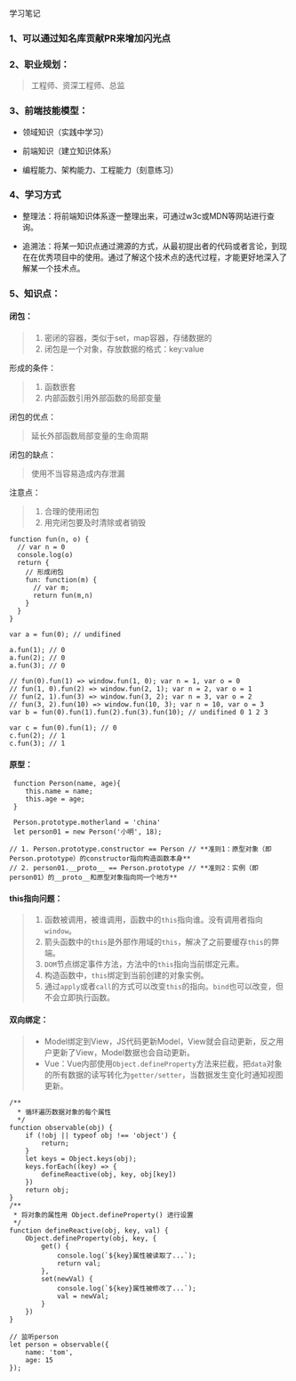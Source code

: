 学习笔记

### 1、可以通过知名库贡献PR来增加闪光点
### 2、职业规划：
>工程师、资深工程师、总监

### 3、前端技能模型：
- 领域知识（实践中学习）

- 前端知识（建立知识体系）

- 编程能力、架构能力、工程能力（刻意练习）

### 4、学习方式
- 整理法：将前端知识体系逐一整理出来，可通过w3c或MDN等网站进行查询。

- 追溯法：将某一知识点通过溯源的方式，从最初提出者的代码或者言论，到现在在优秀项目中的使用。通过了解这个技术点的迭代过程，才能更好地深入了解某一个技术点。

### 5、知识点：
#### 闭包：
>1. 密闭的容器，类似于set，map容器，存储数据的
>2. 闭包是一个对象，存放数据的格式：key:value

形成的条件：
>1. 函数嵌套
>2. 内部函数引用外部函数的局部变量

闭包的优点：
>延长外部函数局部变量的生命周期

闭包的缺点：
>使用不当容易造成内存泄漏

注意点：
>1. 合理的使用闭包
>2. 用完闭包要及时清除或者销毁
```
function fun(n, o) {
  // var n = 0
  console.log(o)
  return {
    // 形成闭包
    fun: function(m) {
      // var m;
      return fun(m,n)
    }
  }
}

var a = fun(0); // undifined

a.fun(1); // 0
a.fun(2); // 0
a.fun(3); // 0

// fun(0).fun(1) => window.fun(1, 0); var n = 1, var o = 0
// fun(1, 0).fun(2) => window.fun(2, 1); var n = 2, var o = 1
// fun(2, 1).fun(3) => window.fun(3, 2); var n = 3, var o = 2
// fun(3, 2).fun(10) => window.fun(10, 3); var n = 10, var o = 3
var b = fun(0).fun(1).fun(2).fun(3).fun(10); // undifined 0 1 2 3

var c = fun(0).fun(1); // 0
c.fun(2); // 1
c.fun(3); // 1
```


#### 原型：
```
 function Person(name, age){
    this.name = name;
    this.age = age;
 }

 Person.prototype.motherland = 'china'
 let person01 = new Person('小明', 18);

// 1. Person.prototype.constructor == Person // **准则1：原型对象（即Person.prototype）的constructor指向构造函数本身**
// 2. person01.__proto__ == Person.prototype // **准则2：实例（即person01）的__proto__和原型对象指向同一个地方**

```

#### this指向问题：
>1. 函数被调用，被谁调用，函数中的`this`指向谁。没有调用者指向`window`。
>2. 箭头函数中的`this`是外部作用域的`this`，解决了之前要缓存`this`的弊端。
>3. `DOM`节点绑定事件方法，方法中的`this`指向当前绑定元素。
>4. 构造函数中，`this`绑定到当前创建的对象实例。
>5. 通过`apply`或者`call`的方式可以改变`this`的指向。`bind`也可以改变，但不会立即执行函数。

#### 双向绑定：
> - Model绑定到View，JS代码更新Model，View就会自动更新，反之用户更新了View，Model数据也会自动更新。
> - Vue：Vue内部使用`Object.defineProperty`方法来拦截，把`data`对象的所有数据的读写转化为`getter/setter`，当数据发生变化时通知视图更新。
```
/**
  * 循环遍历数据对象的每个属性
  */
function observable(obj) {
    if (!obj || typeof obj !== 'object') {
        return;
    }
    let keys = Object.keys(obj);
    keys.forEach((key) => {
        defineReactive(obj, key, obj[key])
    })
    return obj;
}
/**
 * 将对象的属性用 Object.defineProperty() 进行设置
 */
function defineReactive(obj, key, val) {
    Object.defineProperty(obj, key, {
        get() {
            console.log(`${key}属性被读取了...`);
            return val;
        },
        set(newVal) {
            console.log(`${key}属性被修改了...`);
            val = newVal;
        }
    })
}

// 监听person
let person = observable({
    name: 'tom',
    age: 15
});

```